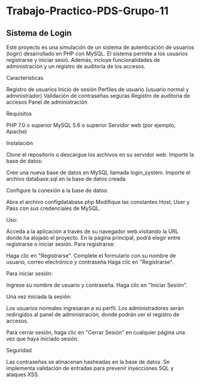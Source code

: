 # Trabajo-Practico-PDS-Grupo-11
## Sistema de Login
Este proyecto es una simulación de un sistema de autenticación de usuarios (login) desarrollado en PHP con MySQL. El sistema permite a los usuarios registrarse y iniciar sesió. Además, incluye funcionalidades de administración y un registro de auditoría de los accesos.



Características

Registro de usuarios
Inicio de sesión
Perfiles de usuario (usuario normal y administrador)
Validación de contraseñas seguras
Registro de auditoría de accesos
Panel de administración

Requisitos

PHP 7.0 o superior
MySQL 5.6 o superior
Servidor web (por ejemplo, Apache)

Instalación

Clone el repositorio o descargue los archivos en su servidor web.
Importe la base de datos:

Cree una nueva base de datos en MySQL llamada login_system.
Importe el archivo database.sql en la base de datos creada.


Configure la conexión a la base de datos:

Abra el archivo configdatabase.php
Modifique las constantes Host, User y Pass con sus credenciales de MySQL.


Uso:

Acceda a la aplicación a través de su navegador web visitando la URL donde ha alojado el proyecto.
En la página principal, podrá elegir entre registrarse o iniciar sesión.
Para registrarse:

Haga clic en "Registrarse".
Complete el formulario con su nombre de usuario, correo electrónico y contraseña
Haga clic en "Registrarse".


Para iniciar sesión:

Ingrese su nombre de usuario y contraseña.
Haga clic en "Iniciar Sesión".


Una vez iniciada la sesión:

Los usuarios normales ingresaran a su perfil.
Los administradores serán redirigidos al panel de administración, donde podrán ver el registro de accesos.


Para cerrar sesión, haga clic en "Cerrar Sesión" en cualquier página una vez que haya iniciado sesión.



Seguridad

Las contraseñas se almacenan hasheadas en la base de datos.
Se implementa validación de entradas para prevenir inyecciones SQL y ataques XSS.

